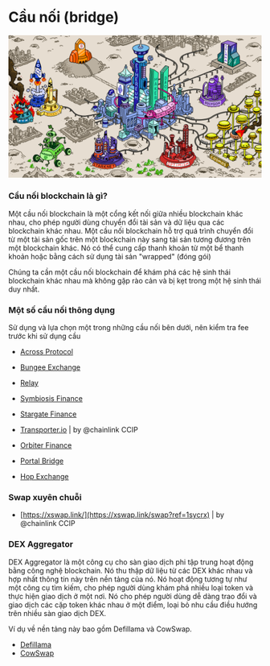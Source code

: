 # Cầu nối (bridge)

![Casino](images/casino-on-mars.png)

### Cầu nối blockchain là gì?

Một cầu nối blockchain là một cổng kết nối giữa nhiều blockchain khác nhau, cho phép người dùng chuyển đổi tài sản và dữ liệu qua các blockchain khác nhau. Một cầu nối blockchain hỗ trợ quá trình chuyển đổi từ một tài sản gốc trên một blockchain này sang tài sản tương đương trên một blockchain khác. Nó có thể cung cấp thanh khoản từ một bể thanh khoản hoặc bằng cách sử dụng tài sản "wrapped" (đóng gói)

Chúng ta cần một cầu nối blockchain để khám phá các hệ sinh thái blockchain khác nhau mà không gặp rào cản và bị kẹt trong một hệ sinh thái duy nhất.

### Một số cầu nối thông dụng 

Sử dụng và lựa chọn một trong những cầu nối bên dưới, nên kiểm tra fee trước khi sử dụng cầu

   - [Across Protocol](https://across.to?ref=0x210d1C4c1e94c52edd53039190A3eA43C35e9506)<base target="_blank">
   
   - [Bungee Exchange](https://www.bungee.exchange/)<base target="_blank">

   - [Relay](https://relay.link/)<base target="_blank">  

   - [Symbiosis Finance](https://symbiosis.finance/)<base target="_blank">

   - [Stargate Finance](https://stargate.finance/)<base target="_blank">

   - [Transporter.io](https://www.transporter.io/)<base target="_blank"> | by @chainlink CCIP

   - [Orbiter Finance](https://www.orbiter.finance/)<base target="_blank">

   - [Portal Bridge](https://www.portalbridge.com/#/transfer)<base target="_blank">

   - [Hop Exchange](https://hop.exchange/)<base target="_blank">

### Swap xuyên chuỗi

   - [https://xswap.link/](https://xswap.link/swap?ref=1sycrx)<base target="_blank"> | by @chainlink CCIP

### DEX Aggregator

DEX Aggregator là một công cụ cho sàn giao dịch phi tập trung hoạt động bằng công nghệ blockchain. Nó thu thập dữ liệu từ các DEX khác nhau và hợp nhất thông tin này trên nền tảng của nó. Nó hoạt động tương tự như một công cụ tìm kiếm, cho phép người dùng khám phá nhiều loại token và thực hiện giao dịch ở một nơi. Nó cho phép người dùng dễ dàng trao đổi và giao dịch các cặp token khác nhau ở một điểm, loại bỏ nhu cầu điều hướng trên nhiều sàn giao dịch DEX.

Ví dụ về nền tảng này bao gồm Defillama và CowSwap.

  - [Defillama](https://swap.defillama.com/)<base target="_blank">
  - [CowSwap](https://swap.cow.fi/)<base target="_blank">

   


